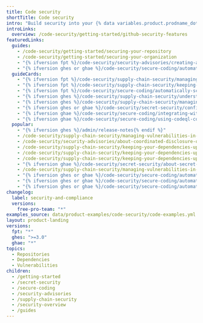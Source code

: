 ```yaml
---
title: Code security
shortTitle: Code security
intro: "Build security into your {% data variables.product.prodname_dotcom %} workflow with features to keep secrets and vulnerabilities out of your codebase{% ifversion not ghae %}, and to maintain your software supply chain{% endif %}."
introLinks:
  overview: /code-security/getting-started/github-security-features
featuredLinks:
  guides:
    - /code-security/getting-started/securing-your-repository
    - /code-security/getting-started/securing-your-organization
    - "{% ifversion fpt %}/code-security/security-advisories/creating-a-security-advisory{% endif %}"
    - "{% ifversion ghes or ghae %}/code-security/secure-coding/automatically-scanning-your-code-for-vulnerabilities-and-errors/setting-up-code-scanning-for-a-repository{% endif%}"
  guideCards:
    - "{% ifversion fpt %}/code-security/supply-chain-security/managing-vulnerabilities-in-your-projects-dependencies/configuring-dependabot-security-updates{% endif %}"
    - "{% ifversion fpt %}/code-security/supply-chain-security/keeping-your-dependencies-updated-automatically/enabling-and-disabling-version-updates{% endif %}"
    - "{% ifversion fpt %}/code-security/secure-coding/automatically-scanning-your-code-for-vulnerabilities-and-errors/setting-up-code-scanning-for-a-repository{% endif %}"
    - "{% ifversion ghes %}/code-security/supply-chain-security/understanding-your-software-supply-chain/exploring-the-dependencies-of-a-repository{% endif %}"
    - "{% ifversion ghes %}/code-security/supply-chain-security/managing-vulnerabilities-in-your-projects-dependencies/configuring-notifications-for-vulnerable-dependencies{% endif %}"
    - "{% ifversion ghes or ghae %}/code-security/secret-security/configuring-secret-scanning-for-your-repositories{% endif %}"
    - "{% ifversion ghae %}/code-security/secure-coding/integrating-with-code-scanning/uploading-a-sarif-file-to-github{% endif %}"
    - "{% ifversion ghae %}/code-security/secure-coding/using-codeql-code-scanning-with-your-existing-ci-system{% endif %}"
  popular:
    - "{% ifversion ghes %}/admin/release-notes{% endif %}"
    - /code-security/supply-chain-security/managing-vulnerabilities-in-your-projects-dependencies/about-alerts-for-vulnerable-dependencies
    - /code-security/security-advisories/about-coordinated-disclosure-of-security-vulnerabilities
    - /code-security/supply-chain-security/keeping-your-dependencies-updated-automatically/keeping-your-actions-up-to-date-with-dependabot
    - /code-security/supply-chain-security/keeping-your-dependencies-updated-automatically/configuration-options-for-dependency-updates
    - /code-security/supply-chain-security/keeping-your-dependencies-updated-automatically/managing-encrypted-secrets-for-dependabot
    - "{% ifversion ghae %}/code-security/secret-security/about-secret-scanning{% endif %}"
    - /code-security/supply-chain-security/managing-vulnerabilities-in-your-projects-dependencies/troubleshooting-the-detection-of-vulnerable-dependencies
    - "{% ifversion ghes or ghae %}/code-security/secure-coding/automatically-scanning-your-code-for-vulnerabilities-and-errors/configuring-the-codeql-workflow-for-compiled-languages{% endif %}"
    - "{% ifversion ghes or ghae %}/code-security/secure-coding/automatically-scanning-your-code-for-vulnerabilities-and-errors/troubleshooting-the-codeql-workflow{% endif %}"
    - "{% ifversion ghes or ghae %}/code-security/secure-coding/automatically-scanning-your-code-for-vulnerabilities-and-errors/running-codeql-code-scanning-in-a-container{% endif %}"
changelog:
  label: security-and-compliance
  versions:
    free-pro-team: "*"
examples_source: data/product-examples/code-security/code-examples.yml
layout: product-landing
versions:
  fpt: "*"
  ghes: ">=3.0"
  ghae: "*"
topics:
  - Repositories
  - Dependencies
  - Vulnerabilities
children:
  - /getting-started
  - /secret-security
  - /secure-coding
  - /security-advisories
  - /supply-chain-security
  - /security-overview
  - /guides
---
```

